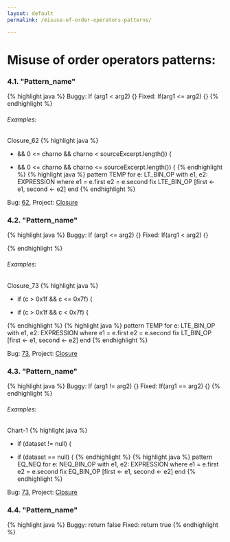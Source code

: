 ```yaml
---
layout: default
permalink: /misuse-of-order-operators-patterns/

---
```


# Misuse of order operators patterns: 


### 4.1. "Pattern_name"
{% highlight java %}
 Buggy: If (arg1 < arg2) {}
 Fixed: If(arg1 <= arg2) {}
{% endhighlight %}

###### Examples: 

Closure_62
 {% highlight java %}
 - && 0 <= charno && charno < sourceExcerpt.length()) {

 + && 0 <= charno && charno <= sourceExcerpt.length()) {
{% endhighlight %}
{% highlight java %}
pattern TEMP for
        e: LT_BIN_OP
    with
        e1, e2: EXPRESSION
    where
        e1 = e.first
        e2 = e.second
    fix
        LTE_BIN_OP [first ← e1, second ← e2]
    end
{% endhighlight %}

Bug: [62](https://github.com/google/closure-compiler/compare/1e07047234938543ea364f68ec0f29686dbc12f1...b12d1d6489329c989b15635f6f7f06681b3f6582), Project: [Closure](https://github.com/google/closure-compiler/compare)

### 4.2. "Pattern_name"

{% highlight java %}
 Buggy: If (arg1 <= arg2) {}
 Fixed: If(arg1 < arg2) {}

{% endhighlight %}

###### Examples:
Closure_73
 {% highlight java %}
 - if (c > 0x1f && c <= 0x7f) {

 + if (c > 0x1f && c < 0x7f) {

{% endhighlight %}
{% highlight java %}
pattern TEMP for
        e: LTE_BIN_OP
    with
        e1, e2: EXPRESSION
    where
        e1 = e.first
        e2 = e.second
    fix
        LT_BIN_OP [first ← e1, second ← e2]
    end
{% endhighlight %}

Bug: [73](https://github.com/google/closure-compiler/compare/760bded3242093d86611a82e81fdca302a1487f1...ee8344091722c28c9351e78dcb4155fbfddfd1af), Project: [Closure](https://github.com/google/closure-compiler/compare)

### 4.3. "Pattern_name" 
{% highlight java %}
 Buggy: If (arg1 != arg2) {}
 Fixed: If(arg1 == arg2) {}
{% endhighlight %}

###### Examples: 

Chart-1
 {% highlight java %}
- if (dataset != null) {
+ if (dataset == null) {
{% endhighlight %}
{% highlight java %}
pattern EQ_NEQ for
        e: NEQ_BIN_OP
    with
        e1, e2: EXPRESSION
    where
        e1 = e.first
        e2 = e.second
    fix
        EQ_BIN_OP [first ← e1, second ← e2]
    end
{% endhighlight %}

Bug: [73](https://github.com/google/closure-compiler/compare/760bded3242093d86611a82e81fdca302a1487f1...ee8344091722c28c9351e78dcb4155fbfddfd1af), Project: [Closure](https://github.com/google/closure-compiler/compare)


### 4.4. "Pattern_name"
{% highlight java %}
 Buggy: return false
 Fixed: return true
{% endhighlight %}






